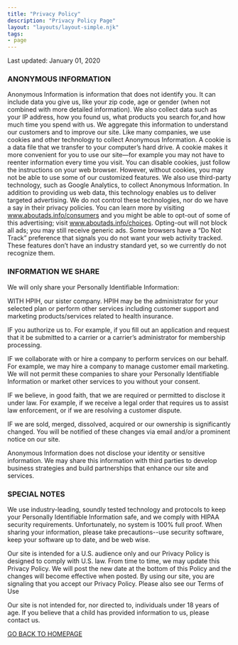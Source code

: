 ```yaml
---
title: "Privacy Policy"
description: "Privacy Policy Page"
layout: "layouts/layout-simple.njk"
tags: 
- page
---
```

Last updated: January 01, 2020

### ANONYMOUS INFORMATION
Anonymous Information is information that does not identify you. It can include data you give us, like your zip code, age or gender (when not combined with more detailed information). We also collect data such as your IP address, how you found us, what products you search for,and how much time you spend with us. We aggregate this information to understand our customers and to improve our site.
Like many companies, we use cookies and other technology to collect Anonymous Information. A cookie is a data file that we transfer to your computer’s hard drive. A cookie makes it more convenient for you to use our site—for example you may not have to reenter information every time you visit. You can disable cookies, just follow the instructions on your web browser. However, without cookies, you may not be able to use some of our customized features.
We also use third-party technology, such as Google Analytics, to collect Anonymous Information. In addition to providing us web data, this technology enables us to deliver targeted advertising. We do not control these technologies, nor do we have a say in their privacy policies. You can learn more by visiting www.aboutads.info/consumers and you might be able to opt-out of some of this advertising; visit www.aboutads.info/choices. Opting-out will not block all ads; you may still receive generic ads.
Some browsers have a “Do Not Track” preference that signals you do not want your web activity tracked. These features don’t have an industry standard yet, so we currently do not recognize them.

### INFORMATION WE SHARE
We will only share your Personally Identifiable Information:

WITH HPIH, our sister company. HPIH may be the administrator for your selected plan or perform other services including customer support and marketing products/services related to health insurance.

IF you authorize us to. For example, if you fill out an application and request that it be submitted to a carrier or a carrier’s administrator for membership processing.

IF we collaborate with or hire a company to perform services on our behalf. For example, we may hire a company to manage customer email marketing. We will not permit these companies to share your Personally Identifiable Information or market other services to you without your consent.

IF we believe, in good faith, that we are required or permitted to disclose it under law. For example, if we receive a legal order that requires us to assist law enforcement, or if we are resolving a customer dispute.

IF we are sold, merged, dissolved, acquired or our ownership is significantly changed. You will be notified of these changes via email and/or a prominent notice on our site.

Anonymous Information does not disclose your identity or sensitive information. We may share this information with third parties to develop business strategies and build partnerships that enhance our site and services.

### SPECIAL NOTES
We use industry-leading, soundly tested technology and protocols to keep your Personally Identifiable Information safe, and we comply with HIPAA security requirements. Unfortunately, no system is 100% full proof. When sharing your information, please take precautions--use security software, keep your software up to date, and be web wise.

Our site is intended for a U.S. audience only and our Privacy Policy is designed to comply with U.S. law. From time to time, we may update this Privacy Policy. We will post the new date at the bottom of this Policy and the changes will become effective when posted.
By using our site, you are signaling that you accept our Privacy Policy. Please also see our Terms of Use

Our site is not intended for, nor directed to, individuals under 18 years of age. If you believe that a child has provided information to us, please contact us.



<a href="/">GO BACK TO HOMEPAGE</a>